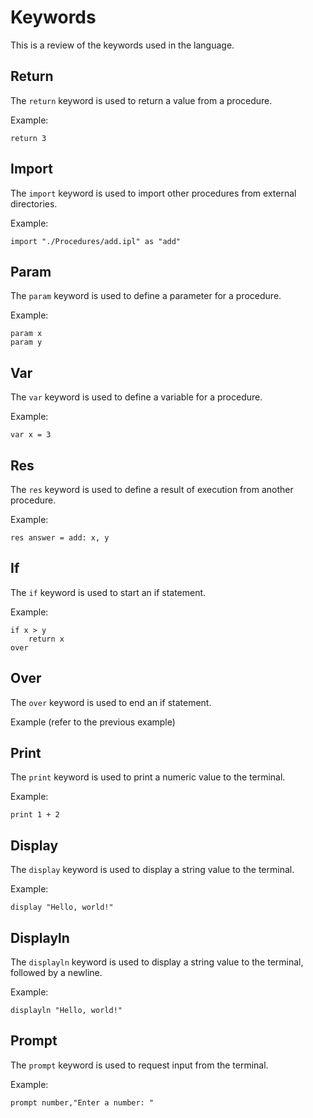 # Keywords
This is a review of the keywords used in the language.

## Return
The `return` keyword is used to return a value from a procedure.

Example:
```ipl
return 3
```

## Import
The `import` keyword is used to import other procedures from external directories.

Example:
```ipl
import "./Procedures/add.ipl" as "add"
```

## Param
The `param` keyword is used to define a parameter for a procedure.

Example:
```ipl
param x
param y
```

## Var
The `var` keyword is used to define a variable for a procedure.

Example:
```ipl
var x = 3
```

## Res
The `res` keyword is used to define a result of execution from another procedure.

Example:
```ipl
res answer = add: x, y
```

## If
The `if` keyword is used to start an if statement.

Example:
```ipl
if x > y
    return x
over
```

## Over
The `over` keyword is used to end an if statement.

Example (refer to the previous example)

## Print
The `print` keyword is used to print a numeric value to the terminal.

Example:
```ipl
print 1 + 2
```

## Display
The `display` keyword is used to display a string value to the terminal.

Example:
```ipl
display "Hello, world!"
```

## Displayln
The `displayln` keyword is used to display a string value to the terminal, followed by a newline.

Example:
```ipl
displayln "Hello, world!"
```

## Prompt
The `prompt` keyword is used to request input from the terminal.

Example:
```ipl
prompt number,"Enter a number: "
```


